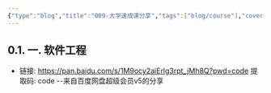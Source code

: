 ```yaml
---
{"type":"blog","title":"009-大学速成课分享","tags":["blog/course"],"cover":"https://codertoro-img01.s3.ladydaily.com/img/material/%E5%BB%BA%E7%AB%8B%E4%B8%AA%E4%BA%BA%E5%8D%9A%E5%AE%A2%E7%9A%84%E5%9F%BA%E6%9C%AC%E6%B5%81%E7%A8%8B.jpg","categories":["资料"],"highlight_shrink":true,"sticky":null,"abbrlink":"7acb5c9d","establish":"2023-01-13 22:37:33","dg-publish":true,"permalink":"/blog/009/","dgPassFrontmatter":true,"noteIcon":"","created":"2025-02-21T11:01:33.125+08:00","updated":"2025-03-03T20:52:18.130+08:00"}
---
```



## 0.1. 一. 软件工程
- 链接: https://pan.baidu.com/s/1M9ocy2aiErlg3rpt_jMh8Q?pwd=code 提取码: code --来自百度网盘超级会员v5的分享








